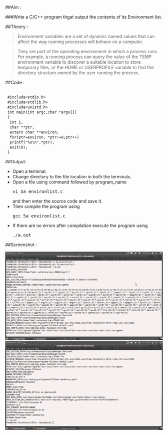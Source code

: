 ##Aim :

###Write a C/C++ program thgat output the contents of its Environment list.


##Theory :

>Environment variables are a set of dynamic named values that can affect the way running processes will behave on a computer.

>They are part of the operating environment in which a process runs. For example, a running process can query the value of the TEMP environment variable to discover a suitable location to store temporary files, or the HOME or USERPROFILE variable to find the directory structure owned by the user running the process.


##Code :

<pre><code>
 #include&lt;stdio.h&gt;
 #include&lt;stdlib.h&gt;
 #include&lt;unistd.h&gt;
 int main(int argc,char *argv[])
 {
  int i;
  char **ptr;
  extern char **environ;
  for(ptr=environ; *ptr!=0;ptr++)
  printf("%s\n",*ptr);
  exit(0);
 }
</code></pre>



##Output:
<ul>
<li>Open a terminal.</li>
<li>Change directory to the file location in both the terminals.</li>
 <li>Open a file using command followed by program_name <pre>vi 5a_environlist.c </pre> and then enter the source code and save it.</li>
 <li>Then compile the program using <pre>gcc 5a_environlist.c</pre></li>
 <li>If there are no errors after compilation execute the program using <pre>./a.out </pre></li>
</ul>


##Screenshot :

![Not Available](out1.png)
![Not Available](out2.png)